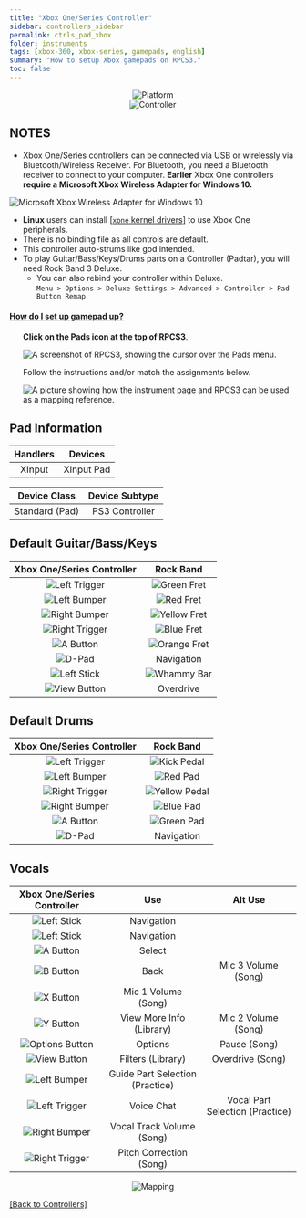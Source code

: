 ```yaml
---
title: "Xbox One/Series Controller"
sidebar: controllers_sidebar
permalink: ctrls_pad_xbox
folder: instruments
tags: [xbox-360, xbox-series, gamepads, english]
summary: "How to setup Xbox gamepads on RPCS3."
toc: false
---
```


<div align="center"> <img src="https://carlmylo.github.io/rb3-pc/images/instruments/plat/xbx.png" alt="Platform" title="Platform"></div>

<div align="center"> <img src="https://carlmylo.github.io/rb3-pc/images/instruments/cont/xbxcontroller.png" alt="Controller" title="Controller"></div>

## NOTES

* Xbox One/Series controllers can be connected via USB or wirelessly via Bluetooth/Wireless Receiver. For Bluetooth, you need a Bluetooth receiver to connect to your computer. **Earlier** Xbox One controllers **require a Microsoft Xbox Wireless Adapter for Windows 10.**

![Microsoft Xbox Wireless Adapter for Windows 10](https://carlmylo.github.io/rb3-pc/images/btns/ctrls/xbox/receiver.png "Microsoft Xbox Wireless Adapter for Windows 10")

* **Linux** users can install [[`xone` kernel drivers]](https://github.com/dlundqvist/xone) to use Xbox One peripherals.
* There is no binding file as all controls are default.
* This controller auto-strums like god intended.
* To play Guitar/Bass/Keys/Drums parts on a Controller (Padtar), you will need Rock Band 3 Deluxe.
	- You can also rebind your controller within Deluxe.  
	`Menu > Options > Deluxe Settings > Advanced > Controller > Pad Button Remap`

<!-- Map Start -->
<div class="panel-group" id="accordion">
                    <div class="panel panel-default">
                        <div class="panel-heading">
                            <h4 class="panel-title">
                                <a class="noCrossRef accordion-toggle" data-toggle="collapse" data-parent="#accordion" href="#how-to-map-pads">How do I set up gamepad up?</a>
                            </h4>
                        </div>
                        <div id="how-to-map-pads" class="panel-collapse collapse noCrossRef">
                            <div class="panel-body">
<ul>
<p><strong>Click on the Pads icon at the top of RPCS3</strong>.</p>
<p><img src="https://carlmylo.github.io/rb3-pc/images/instruments/rpcs3pad.png" alt="A screenshot of RPCS3, showing the cursor over the Pads menu." title="Pads"></p>
<p>Follow the instructions and/or match the assignments below.</p>
<p><img src="https://carlmylo.github.io/rb3-pc/images/instruments/gamepadlegend.png" alt="A picture showing how the instrument page and RPCS3 can be used as a mapping reference." title="Mapping an Xbox Controller"></p>
</ul>
                            </div>
                        </div>
                    </div>
</div>
<!-- Map End -->

## Pad Information

| Handlers | Devices |
|:--------:|:-------:|
| XInput | XInput Pad |

| Device Class | Device Subtype |
|:------------:|:--------------:|
| Standard (Pad) | PS3 Controller |

## Default Guitar/Bass/Keys

| **Xbox One/Series Controller**          | **Rock Band** |
|:------------------:|:---------------------:|
| ![Left Trigger](https://carlmylo.github.io/rb3-pc/images/btns/ctrls/xbox/lt.png "Left Trigger") | ![Green Fret](https://carlmylo.github.io/rb3-pc/images/btns/gtrs/gf.png "Green Fret") |
| ![Left Bumper](https://carlmylo.github.io/rb3-pc/images/btns/ctrls/xbox/lb.png "Left Bumper") | ![Red Fret](https://carlmylo.github.io/rb3-pc/images/btns/gtrs/rf.png "Red Fret") |
| ![Right Bumper](https://carlmylo.github.io/rb3-pc/images/btns/ctrls/xbox/rb.png "Right Bumper") | ![Yellow Fret](https://carlmylo.github.io/rb3-pc/images/btns/gtrs/yf.png "Yellow Fret") |
| ![Right Trigger](https://carlmylo.github.io/rb3-pc/images/btns/ctrls/xbox/rt.png "Right Trigger") | ![Blue Fret](https://carlmylo.github.io/rb3-pc/images/btns/gtrs/bf.png "Blue Fret") |
| ![A Button](https://carlmylo.github.io/rb3-pc/images/btns/ctrls/xbox/a.png "A Button") | ![Orange Fret](https://carlmylo.github.io/rb3-pc/images/btns/gtrs/of.png "Orange Fret") |
| ![D-Pad](https://carlmylo.github.io/rb3-pc/images/btns/ctrls/xbox/dp.png "D-Pad") | Navigation |
| ![Left Stick](https://carlmylo.github.io/rb3-pc/images/btns/ctrls/xbox/ls.png "Left Stick") | ![Whammy Bar](https://carlmylo.github.io/rb3-pc/images/btns/gtrs/wb.png "Whammy Bar") |
| ![View Button](https://carlmylo.github.io/rb3-pc/images/btns/ctrls/xbox/viw.png "View Button") | Overdrive |

## Default Drums

| **Xbox One/Series Controller** | **Rock Band** |
|:----------------------:|:---------------------:|
| ![Left Trigger](https://carlmylo.github.io/rb3-pc/images/btns/ctrls/xbox/lt.png "Left Trigger") | ![Kick Pedal](https://carlmylo.github.io/rb3-pc/images/btns/drms/rb/kp.png "Kick Pedal") |
| ![Left Bumper](https://carlmylo.github.io/rb3-pc/images/btns/ctrls/xbox/lb.png "Left Bumper") | ![Red Pad](https://carlmylo.github.io/rb3-pc/images/btns/drms/rb/rp.png "Red Pad") |
| ![Right Trigger](https://carlmylo.github.io/rb3-pc/images/btns/ctrls/xbox/rt.png "Right Trigger") | ![Yellow Pedal](https://carlmylo.github.io/rb3-pc/images/btns/drms/rb/yp.png "Kick Pedal") |
| ![Right Bumper](https://carlmylo.github.io/rb3-pc/images/btns/ctrls/xbox/rb.png "Right Bumper") | ![Blue Pad](https://carlmylo.github.io/rb3-pc/images/btns/drms/rb/bp.png "Blue Pad") |
| ![A Button](https://carlmylo.github.io/rb3-pc/images/btns/ctrls/xbox/a.png "A Button") | ![Green Pad](https://carlmylo.github.io/rb3-pc/images/btns/drms/rb/gp.png "Green Pad") |
| ![D-Pad](https://carlmylo.github.io/rb3-pc/images/btns/ctrls/xbox/dp.png "D-Pad") | Navigation |

## Vocals

| **Xbox One/Series Controller** | **Use** | **Alt Use** |
|:---------------------:|:----------------:|:-----------:|
| ![Left Stick](https://carlmylo.github.io/rb3-pc/images/btns/ctrls/xbox/ls.png "Left Stick") | Navigation |
| ![Left Stick](https://carlmylo.github.io/rb3-pc/images/btns/ctrls/xbox/dp.png "D-Pad") | Navigation |
| ![A Button](https://carlmylo.github.io/rb3-pc/images/btns/ctrls/xbox/a.png "A Button") | Select                          |
| ![B Button](https://carlmylo.github.io/rb3-pc/images/btns/ctrls/xbox/b.png "B Button") | Back                            | Mic 3 Volume (Song) |
| ![X Button](https://carlmylo.github.io/rb3-pc/images/btns/ctrls/xbox/x.png "X Button") | Mic 1 Volume (Song) |
| ![Y Button](https://carlmylo.github.io/rb3-pc/images/btns/ctrls/xbox/y.png "Y Button") | View More Info (Library)        | Mic 2 Volume (Song) |
| ![Options Button](https://carlmylo.github.io/rb3-pc/images/btns/ctrls/xbox/opt.png "Options Button") | Options                         | Pause (Song)        |
| ![View Button](https://carlmylo.github.io/rb3-pc/images/btns/ctrls/xbox/viw.png "View Button") | Filters (Library)               | Overdrive (Song)    |
| ![Left Bumper](https://carlmylo.github.io/rb3-pc/images/btns/ctrls/xbox/lb.png "Left Bumper") | Guide Part Selection (Practice) |
| ![Left Trigger](https://carlmylo.github.io/rb3-pc/images/btns/ctrls/xbox/lt.png "Left Trigger") | Voice Chat | Vocal Part Selection (Practice) |
| ![Right Bumper](https://carlmylo.github.io/rb3-pc/images/btns/ctrls/xbox/rb.png "Right Bumper") | Vocal Track Volume (Song)       |
| ![Right Trigger](https://carlmylo.github.io/rb3-pc/images/btns/ctrls/xbox/rt.png "Right Trigger") | Pitch Correction (Song)         |

<div align="center"> <img src="https://carlmylo.github.io/rb3-pc/images/instruments/maps/padxboxmapping.png" alt="Mapping" title="Mapping"></div>

[[Back to Controllers]](https://carlmylo.github.io/rb3-pc/ctrls#instrument-list)
